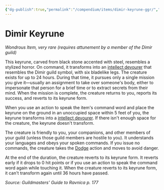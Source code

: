 ```yaml
---
{"dg-publish":true,"permalink":"/compendium/items/dimir-keyrune-ggr/","tags":["compendium/src/5e/ggr","item/attunement/required","item/rarity/very-rare","item/wondrous"]}
---
```


# Dimir Keyrune
*Wondrous Item, very rare (requires attunement by a member of the Dimir guild)*  


This keyrune, carved from black stone accented with steel, resembles a stylized horror. On command, it transforms into an [intellect devourer](compendium/bestiary/aberration/intellect-devourer.md) that resembles the Dimir guild symbol, with six bladelike legs. The creature exists for up to 24 hours. During that time, it pursues only a single mission you give it—usually an assignment to take over someone's body, either to impersonate that person for a brief time or to extract secrets from their mind. When the mission is complete, the creature returns to you, reports its success, and reverts to its keyrune form.

When you use an action to speak the item's command word and place the keyrune on the ground in an unoccupied space within 5 feet of you, the keyrune transforms into a [intellect devourer](compendium/bestiary/aberration/intellect-devourer.md). If there isn't enough space for the creature, the keyrune doesn't transform.

The creature is friendly to you, your companions, and other members of your guild (unless those guild members are hostile to you). It understands your languages and obeys your spoken commands. If you issue no commands, the creature takes the [Dodge](rules/actions.md#Dodge) action and moves to avoid danger.

At the end of the duration, the creature reverts to its keyrune form. It reverts early if it drops to 0 hit points or if you use an action to speak the command word again while touching it. When the creature reverts to its keyrune form, it can't transform again until 36 hours have passed.

*Source: Guildmasters' Guide to Ravnica p. 177*